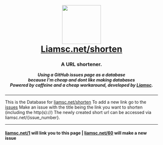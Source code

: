 <h1 align="center" style="padding:0px">
<img src="https://liamsc.net/img/icon.svg" width="128px">
<br>
<a href="https://liamsc.net/shorten/">Liamsc.net/shorten</a>
</h1>
<h3 align="center" style="padding-top:0px">
A URL shortener.
</h3>
<h5 align="center" style="margin-top:0px;">Using a GitHub issues page as a database
<br>because I'm cheap and dont like making databases
<br>Powered by caffeine and a cheap workaround, developed by <a href="https://github.com/liam-s-c">Liamsc</a>.
</h5>

----

This is the Database for [liamsc.net/shorten](http://liamsc.net/shorten)
To add a new link go to the [issues](https://liamsc.net/60)
Make an issue with the title being the link you want to shorten (including the http(s)://) The newly created short url can be accessed via liamsc.net/{issue_number}.

----
#### [liamsc.net/1](https://liamsc.net/1) will link you to this page | [liamsc.net/60](https://liamsc.net/60) will make a new issue
